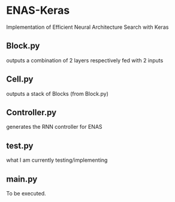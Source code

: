 # ENAS-Keras
Implementation of Efficient Neural Architecture Search with Keras


## Block.py
outputs a combination of 2 layers respectively fed with 2 inputs

## Cell.py
outputs a stack of Blocks (from Block.py)

## Controller.py
generates the RNN controller for ENAS

## test.py
what I am currently testing/implementing

## main.py
To be executed.
